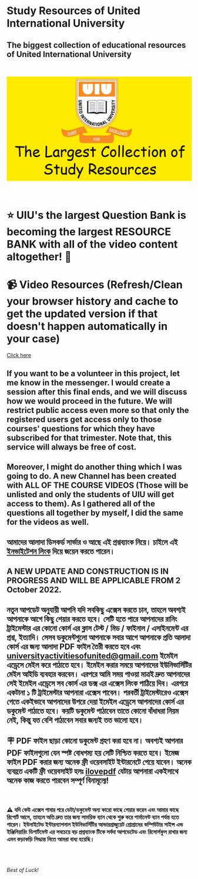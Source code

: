 # Study Resources of United International University

## The biggest collection of educational resources of United International University

<br>

![banner](img/banner-uiu-resourses.jpg)


<br>


# ⭐ UIU's the largest Question Bank is becoming the largest RESOURCE BANK with all of the video content altogether! 👏


# 📹 Video Resources (Refresh/Clean your browser history and cache to get the updated version if that doesn't happen automatically in your case)

 [Click here](https://light-fortnight-d34.notion.site/United-International-University-Video-Resources-506575bd970c46c4974c27f212608715)

## If you want to be a volunteer in this project, let me know in the messenger. I would create a session after this final ends, and we will discuss how we would proceed in the future. We will restrict public access even more so that only the registered users get access only to those courses' questions for which they have subscribed for that trimester. Note that, this service will always be free of cost.

## Moreover, I might do another thing which I was going to do. A new Channel has been created with ALL OF THE COURSE VIDEOS (Those will be unlisted and only the students of UIU will get access to them). As I gathered all of the questions all together by myself, I did the same for the videos as well.



## আমাদের আলাদা ডিসকর্ড সার্ভার ও আছে এই প্রশ্নব্যাংক নিয়ে। চাইলে এই [ইনভাইটেশন লিংক](https://discord.gg/6ckYPXmSSK) দিয়ে জয়েন করতে পারেন।



## A NEW UPDATE AND CONSTRUCTION IS IN PROGRESS AND WILL BE APPLICABLE FROM 2 October 2022.
  
## নতুন আপডেট অনুযায়ী আপনি যদি সবকিছু এক্সেস করতে চান, তাহলে অবশ্যই আপনাকে আগে কিছু শেয়ার করতে হবে। সেটি হতে পারে আপনাদের রানিং ট্রাইমেস্টার এর কোনো কোর্স এর ক্লাস টেস্ট / মিড / ফাইনাল / এসাইনমেন্ট এর প্রশ্ন, ইত্যাদি। সেসব ডকুমেন্টগুলো আপনাকে সবার আগে আপনাকে প্রতি আলাদা কোর্স এর জন্য আলাদা PDF ফাইল তৈরী করতে হবে এবং [universityactivitiesofunited@gmail.com](mailto:universityactivitiesofunited@gmail.com) ইমেইল এড্রেসে মেইল করে পাঠাতে হবে। ইমেইল করার সময়ে আপনাদের ইউনিভার্সিটির মেইল আইডি ব্যবহার করবেন। এরপরে আমি সময় পাওয়া মাত্রই দ্রুত আপনাদের সেই ইমেইল এড্রেসে সব কোর্স এর ডক্স এর এক্সেস লিংক পাঠিয়ে দিব। এরপরে একটানা ১ টি ট্রাইমেস্টার আপনারা এক্সেস পাবেন। পরবর্তী ট্রাইমেস্টারেও এক্সেস পেতে একইভাবে আপনাদের উপরে দেয়া ইমেইল এড্রেসে আপনাদের কোর্স এর ডকুমেন্ট পাঠাতে হবে। কয়টি ডকুমেন্ট পাঠাবেন তাতে কোনো বাঁধাধরা নিয়ম নেই, কিন্তু যত বেশি পাঠাবেন সবার জন্যই তত ভালো হবে।

## 🪧 **PDF ফাইল ছাড়া কোনো ডকুমেন্ট গ্রহণ করা হবে না**। অবশ্যই আপনার PDF ফাইলগুলো যেন **স্পষ্ট বোধগম্য** হয় সেটি নিশ্চিত করতে হবে। ইমেজ ফাইল PDF করার জন্য অনেক ফ্রী ওয়েবসাইট ইন্টারনেটে পেয়ে যাবেন। অনেক ব্যবহ্রত একটি ফ্রী ওয়েবসাইট হলঃ [ilovepdf](https://www.ilovepdf.com/) যেটায় আপনারা একইসাথে অনেক কাজ করতে পারবেন সম্পূর্ণ বিনামূল্যে!



<br>

### ⚠️ যদি কেউ এক্সেস পাবার পরে ডেটা/ডকুমেন্ট অন্য কারো কাছে শেয়ার করেন এবং আমার কাছে রিপোর্ট আসে, তাহলে অতি দ্রুত তার জন্য সাময়িক ব্যান থেকে শুরু করে পার্মানেন্ট ব্যান পর্যন্ত হতে পারেন। ইউনাইটেড ইন্টারন্যাশনাল ইউনিভার্সিটির আন্ডারগ্রাজুয়েট প্রোগ্রামের কম্পিউটার সাইন্স এন্ড ইঞ্জিনিয়ারিং ডিপার্টমেন্ট এর সবচেয়ে বড় প্রশ্নব্যাংক টিকে সর্বদা আপডেটেড এবং রিসোর্সফুল রাখার জন্য এমন কড়াকড়ি সিদ্ধান্ত নিতে আমরা বাধ্য হয়েছি।


  


<br>

<br>




<i> Best of Luck! </i>
